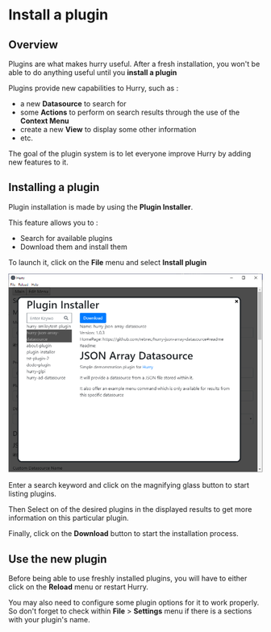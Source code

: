 # Install a plugin

## Overview

Plugins are what makes hurry useful. After a fresh installation, you won't be able to do 
anything useful until you **install a plugin**

Plugins provide new capabilities to Hurry, such as :

- a new **Datasource** to search for
- some **Actions** to perform on search results through the use of the **Context Menu**
- create a new **View** to display some other information
- etc.

The goal of the plugin system is to let everyone improve Hurry by adding new features to it.

## Installing a plugin

Plugin installation is made by using the **Plugin Installer**.

This feature allows you to :

- Search for available plugins
- Download them and install them

To launch it, click on the **File** menu and select **Install plugin**

![hurry_install_plugins](hurry_install_plugins.png)

Enter a search keyword and click on the magnifying glass button to start listing plugins.

Then Select on of the desired plugins in the displayed results to get more information on this particular plugin.

Finally, click on the **Download** button to start the installation process.

## Use the new plugin

Before being able to use freshly installed plugins, you will have to either click on the **Reload** menu or 
restart Hurry.

You may also need to configure some plugin options for it to work properly. So don't forget to 
check within **File** > **Settings** menu if there is a sections with your plugin's name.

